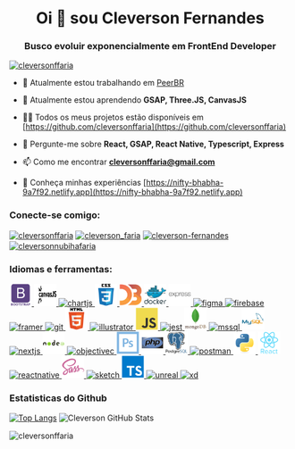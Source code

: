 <h1 align="center">Oi 👋 sou Cleverson Fernandes</h1>
<h3 align="center">Busco evoluir exponencialmente em FrontEnd Developer</h3>

<p align="left">
  <a href="https://github.com/ryo-ma/github-profile-trophy"><img src="https://github-profile-trophy.vercel.app/?username=cleversonffaria&theme=onedark" alt="cleversonffaria" /></a>
</p>

- 🔭 Atualmente estou trabalhando em [PeerBR](https://www.peerbr.com/)

- 🌱 Atualmente estou aprendendo **GSAP, Three.JS, CanvasJS**

- 👨‍💻 Todos os meus projetos estão disponíveis em [https://github.com/cleversonffaria](https://github.com/cleversonffaria)

- 💬 Pergunte-me sobre **React, GSAP, React Native, Typescript, Express**

- 📫 Como me encontrar **cleversonffaria@gmail.com**

- 📄 Conheça minhas experiências [https://nifty-bhabha-9a7f92.netlify.app](https://nifty-bhabha-9a7f92.netlify.app)

<h3 align="left">Conecte-se comigo:
</h3>
<p align="left">
<a href="https://codepen.io/cleversonffaria" target="blank"><img align="center" src="https://raw.githubusercontent.com/rahuldkjain/github-profile-readme-generator/master/src/images/icons/Social/codepen.svg" alt="cleversonffaria" height="30" width="40" /></a>
<a href="https://twitter.com/cleverson_faria" target="blank"><img align="center" src="https://raw.githubusercontent.com/rahuldkjain/github-profile-readme-generator/master/src/images/icons/Social/twitter.svg" alt="cleverson_faria" height="30" width="40" /></a>
<a href="https://linkedin.com/in/cleverson-fernandes" target="blank"><img align="center" src="https://raw.githubusercontent.com/rahuldkjain/github-profile-readme-generator/master/src/images/icons/Social/linked-in-alt.svg" alt="cleverson-fernandes" height="30" width="40" /></a>
<a href="https://fb.com/cleversonnubihafaria" target="blank"><img align="center" src="https://raw.githubusercontent.com/rahuldkjain/github-profile-readme-generator/master/src/images/icons/Social/facebook.svg" alt="cleversonnubihafaria" height="30" width="40" /></a>
</p>

<h3 align="left">Idiomas e ferramentas:</h3>
<p align="left">
  <a href="https://getbootstrap.com" target="_blank"> 
    <img src="https://raw.githubusercontent.com/devicons/devicon/master/icons/bootstrap/bootstrap-plain-wordmark.svg" alt="bootstrap" width="40" height="40"/>
  </a>
  
  <a href="https://canvasjs.com" target="_blank"> 
    <img src="https://raw.githubusercontent.com/Hardik0307/Hardik0307/master/assets/canvasjs-charts.svg" alt="canvasjs" width="40" height="40"/> 
  </a>
  
  <a href="https://www.chartjs.org" target="_blank">
     <img src="https://www.chartjs.org/media/logo-title.svg" alt="chartjs" width="40" height="40"/> 
  </a> 
  <a href="https://www.w3schools.com/css/" target="_blank"> 
    <img src="https://raw.githubusercontent.com/devicons/devicon/master/icons/css3/css3-original-wordmark.svg" alt="css3" width="40" height="40"/> 
  </a> 
  
  <a href="https://d3js.org/" target="_blank"> 
    <img src="https://raw.githubusercontent.com/devicons/devicon/master/icons/d3js/d3js-original.svg" alt="d3js" width="40" height="40"/> 
  </a>
  
  <a href="https://www.docker.com/" target="_blank"> 
    <img src="https://raw.githubusercontent.com/devicons/devicon/master/icons/docker/docker-original-wordmark.svg" alt="docker" width="40" height="40"/>
  </a>
  
  <a href="https://expressjs.com" target="_blank"> 
    <img src="https://raw.githubusercontent.com/devicons/devicon/master/icons/express/express-original-wordmark.svg" alt="express" width="40" height="40"/> 
  </a>   

  <a href="https://www.figma.com/" target="_blank">
   <img src="https://www.vectorlogo.zone/logos/figma/figma-icon.svg" alt="figma" width="40" height="40"/> 
  </a>
   
   <a href="https://firebase.google.com/" target="_blank">
   <img src="https://www.vectorlogo.zone/logos/firebase/firebase-icon.svg" alt="firebase" width="40" height="40"/> 
  </a>
   
   <a href="https://www.framer.com/" target="_blank">
   <img src="https://www.vectorlogo.zone/logos/framer/framer-icon.svg" alt="framer" width="40" height="40"/> 
  </a>
   
   <a href="https://git-scm.com/" target="_blank">
   <img src="https://www.vectorlogo.zone/logos/git-scm/git-scm-icon.svg" alt="git" width="40" height="40"/> 
  </a>
   
   <a href="https://www.w3.org/html/" target="_blank">
   <img src="https://raw.githubusercontent.com/devicons/devicon/master/icons/html5/html5-original-wordmark.svg" alt="html5" width="40" height="40"/> 
  </a>
   
   <a href="https://www.adobe.com/in/products/illustrator.html" target="_blank">
   <img src="https://www.vectorlogo.zone/logos/adobe_illustrator/adobe_illustrator-icon.svg" alt="illustrator" width="40" height="40"/> 
  </a>
   
   <a href="https://developer.mozilla.org/en-US/docs/Web/JavaScript" target="_blank">
   <img src="https://raw.githubusercontent.com/devicons/devicon/master/icons/javascript/javascript-original.svg" alt="javascript" width="40" height="40"/> 
  </a>
   
   <a href="https://jestjs.io" target="_blank">
   <img src="https://www.vectorlogo.zone/logos/jestjsio/jestjsio-icon.svg" alt="jest" width="40" height="40"/> 
  </a>
   
   <a href="https://www.mongodb.com/" target="_blank">
   <img src="https://raw.githubusercontent.com/devicons/devicon/master/icons/mongodb/mongodb-original-wordmark.svg" alt="mongodb" width="40" height="40"/> 
  </a>
   
   <a href="https://www.microsoft.com/en-us/sql-server" target="_blank">
   <img src="https://www.svgrepo.com/show/303229/microsoft-sql-server-logo.svg" alt="mssql" width="40" height="40"/> 
  </a>
   
   <a href="https://www.mysql.com/" target="_blank">
   <img src="https://raw.githubusercontent.com/devicons/devicon/master/icons/mysql/mysql-original-wordmark.svg" alt="mysql" width="40" height="40"/> 
  </a>
   
   <a href="https://nextjs.org/" target="_blank">
   <img src="https://cdn.worldvectorlogo.com/logos/nextjs-3.svg" alt="nextjs" width="40" height="40"/> 
  </a>
   
   <a href="https://nodejs.org" target="_blank">
   <img src="https://raw.githubusercontent.com/devicons/devicon/master/icons/nodejs/nodejs-original-wordmark.svg" alt="nodejs" width="40" height="40"/> 
  </a>
   
   <a href="https://developer.apple.com/library/archive/documentation/Cocoa/Conceptual/ProgrammingWithObjectiveC/Introduction/Introduction.html" target="_blank">
   <img src="https://www.vectorlogo.zone/logos/apple_objectivec/apple_objectivec-icon.svg" alt="objectivec" width="40" height="40"/> 
  </a>
   
   <a href="https://www.photoshop.com/en" target="_blank">
   <img src="https://raw.githubusercontent.com/devicons/devicon/master/icons/photoshop/photoshop-line.svg" alt="photoshop" width="40" height="40"/> 
  </a>
   
   <a href="https://www.php.net" target="_blank">
   <img src="https://raw.githubusercontent.com/devicons/devicon/master/icons/php/php-original.svg" alt="php" width="40" height="40"/> 
  </a>
   
   <a href="https://www.postgresql.org" target="_blank">
   <img src="https://raw.githubusercontent.com/devicons/devicon/master/icons/postgresql/postgresql-original-wordmark.svg" alt="postgresql" width="40" height="40"/> 
  </a>
   
   <a href="https://postman.com" target="_blank">
   <img src="https://www.vectorlogo.zone/logos/getpostman/getpostman-icon.svg" alt="postman" width="40" height="40"/> 
  </a>
   
   <a href="https://www.python.org" target="_blank">
   <img src="https://raw.githubusercontent.com/devicons/devicon/master/icons/python/python-original.svg" alt="python" width="40" height="40"/> 
  </a>
   
   <a href="https://reactjs.org/" target="_blank">
   <img src="https://raw.githubusercontent.com/devicons/devicon/master/icons/react/react-original-wordmark.svg" alt="react" width="40" height="40"/> 
  </a>
   
   <a href="https://reactnative.dev/" target="_blank">
   <img src="https://reactnative.dev/img/header_logo.svg" alt="reactnative" width="40" height="40"/> 
  </a>
   
   <a href="https://sass-lang.com" target="_blank">
   <img src="https://raw.githubusercontent.com/devicons/devicon/master/icons/sass/sass-original.svg" alt="sass" width="40" height="40"/> 
  </a>
   
   <a href="https://www.sketch.com/" target="_blank">
   <img src="https://www.vectorlogo.zone/logos/sketchapp/sketchapp-icon.svg" alt="sketch" width="40" height="40"/> 
  </a>
   
   <a href="https://www.typescriptlang.org/" target="_blank">
   <img src="https://raw.githubusercontent.com/devicons/devicon/master/icons/typescript/typescript-original.svg" alt="typescript" width="40" height="40"/> 
  </a>
   
   <a href="https://unrealengine.com/" target="_blank">
   <img src="https://raw.githubusercontent.com/kenangundogan/fontisto/036b7eca71aab1bef8e6a0518f7329f13ed62f6b/icons/svg/brand/unreal-engine.svg" alt="unreal" width="40" height="40"/> 
  </a>
   
   <a href="https://www.adobe.com/products/xd.html" target="_blank">
   <img src="https://cdn.worldvectorlogo.com/logos/adobe-xd.svg" alt="xd" width="40" height="40"/> 
  </a>
</p>

### Estatisticas do Github
[![Top Langs](https://github-readme-stats.vercel.app/api/top-langs/?username=cleversonffaria&show_icons=true&theme=dracula&layout=compact&custom_title=Linguagens%20mais%20utilizadas)](https://github.com/cleversonffaria/github-readme-stats) ![Cleverson GitHub Stats](https://github-readme-stats.vercel.app/api?username=cleversonffaria&show_icons=true&theme=dracula&hide_title=true&include_all_commits=true)

<p>
  <img align="center" src="https://github-readme-streak-stats.herokuapp.com/?user=cleversonffaria&theme=dark" alt="cleversonffaria" />
</p>
